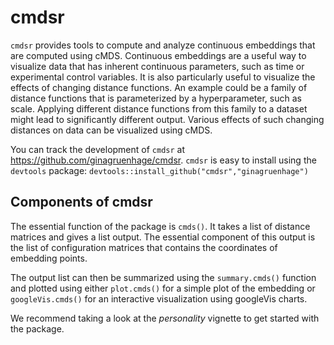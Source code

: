 # cmdsr

`cmdsr` provides tools to compute and analyze continuous embeddings that are computed using cMDS. Continuous embeddings are a useful way to visualize data that has inherent continuous parameters, such as time or experimental control variables. It is also particularly useful to visualize the effects of changing distance functions. An example could be a family of distance functions that is parameterized by a hyperparameter, such as scale. Applying different distance functions from this family to a dataset might lead to significantly different output. Various effects of such changing distances on data can be visualized using cMDS.

You can track the development of `cmdsr` at https://github.com/ginagruenhage/cmdsr. `cmdsr` is easy to install using the `devtools` package:
`devtools::install_github("cmdsr","ginagruenhage")`

## Components of cmdsr
The essential function of the package is `cmds()`. It takes a list of distance matrices and gives a list output. The essential component of this output is the list of configuration matrices that contains the coordinates of embedding points. 

The output list can then be summarized using the `summary.cmds()` function and plotted using either `plot.cmds()` for a simple plot of the embedding or `googleVis.cmds()` for an interactive visualization using googleVis charts. 

We recommend taking a look at the *personality* vignette to get started with the package.
